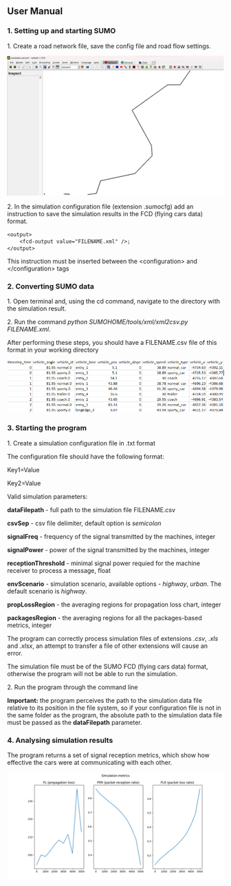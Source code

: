 ## User Manual
### 1\. Setting up and starting SUMO
1\. Create a road network file, save the config file and road flow settings.

![5G_NR_V2X_simulator](/images/SUMO_highway.png)

2\. In the simulation configuration file (extension .sumocfg) add an instruction to save the simulation results in the FCD (flying cars data) format.

	<output>
		<fcd-output value="FILENAME.xml" />;
	</output>

This instruction must be inserted between the &lt;configuration&gt; and &lt;/configuration&gt; tags

### 2\. Converting SUMO data

1\. Open terminal and, using the cd command, navigate to the directory with the simulation result.

2\. Run the command *python SUMOHOME/tools/xml/xml2csv.py FILENAME.xml*.

After performing these steps, you should have a FILENAME.csv file of this format in your working directory

![5G_NR_V2X_simulator](/images/FCD_processed.png)

### 3\. Starting the program

1\. Create a simulation configuration file in .txt format

The configuration file should have the following format:

Key1=Value

Key2=Value

Valid simulation parameters:

**dataFilepath** - full path to the simulation file FILENAME.csv

**csvSep** - csv file delimiter, default option is *semicolon*

**signalFreq** - frequency of the signal transmitted by the machines, integer

**signalPower** - power of the signal transmitted by the machines, integer

**receptionThreshold** - minimal signal power requied for the machine receiver to process a message, float

**envScenario** - simulation scenario, available options - *highway*, *urban*. The default scenario is *highway*.

**propLossRegion** - the averaging regions for propagation loss chart, integer

**packagesRegion** - the averaging regions for all the packages-based metrics, integer

The program can correctly process simulation files of extensions *.csv*, *.xls* and *.xlsx*, an attempt to transfer a file of other extensions will cause an error.

The simulation file must be of the SUMO FCD (flying cars data) format, otherwise the program will not be able to run the simulation.

2\. Run the program through the command line

**Important:** the program perceives the path to the simulation data file relative to its position in the file system, so if your configuration file is not in the same folder as the program, the absolute path to the simulation data file must be passed as the **dataFilepath** parameter.

### 4\. Analysing simulation results
The program returns a set of signal reception metrics, which show how effective the cars were at communicating with each other.

![5G_NR_V2X_simulator](/images/metrics.png)
